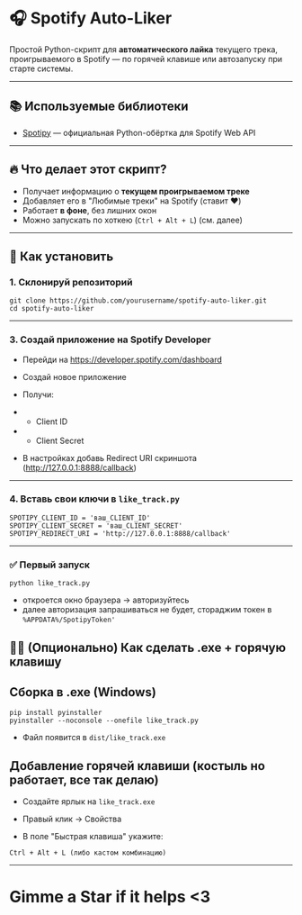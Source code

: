 ﻿# 🎧 Spotify Auto-Liker

Простой Python-скрипт для **автоматического лайка** текущего трека, проигрываемого в Spotify — по горячей клавише или
автозапуску при старте системы.

---

## 📚 Используемые библиотеки

- [Spotipy](https://spotipy.readthedocs.io/en/2.22.1/) — официальная Python-обёртка для Spotify Web API

---

## 🔥 Что делает этот скрипт?

- Получает информацию о **текущем проигрываемом треке**
- Добавляет его в "Любимые треки" на Spotify (ставит ❤️)
- Работает **в фоне**, без лишних окон
- Можно запускать по хоткею (`Ctrl + Alt + L`) (см. далее)

---

## 🚀 Как установить

### 1. Склонируй репозиторий

```
git clone https://github.com/yourusername/spotify-auto-liker.git
cd spotify-auto-liker
```

---

### 3. Создай приложение на Spotify Developer

- Перейди на https://developer.spotify.com/dashboard

- Создай новое приложение

- Получи:

-
    - Client ID

-
    - Client Secret

- В настройках добавь Redirect URI скриншота (http://127.0.0.1:8888/callback)

---

### 4. Вставь свои ключи в ```like_track.py```

```commandline
SPOTIPY_CLIENT_ID = 'ваш_CLIENT_ID'
SPOTIPY_CLIENT_SECRET = 'ваш_CLIENT_SECRET'
SPOTIPY_REDIRECT_URI = 'http://127.0.0.1:8888/callback'

```
---
### ✅ Первый запуск

```commandline
python like_track.py
```

- откроется окно браузера → авторизуйтесь
- далее авторизация запрашиваться не будет, стораджим токен в ```%APPDATA%/SpotipyToken'```

## 🧙‍♂️ (Опционально) Как сделать .exe + горячую клавишу

## Сборка в .exe (Windows)

```commandline
pip install pyinstaller
pyinstaller --noconsole --onefile like_track.py

```

- Файл появится в ```dist/like_track.exe```

## Добавление горячей клавиши (костыль но работает, все так делаю)

- Создайте ярлык на ```like_track.exe```

- Правый клик → Свойства

- В поле "Быстрая клавиша" укажите:

```commandline
Ctrl + Alt + L (либо кастом комбинацию)
```
---
# Gimme a Star if it helps <3
